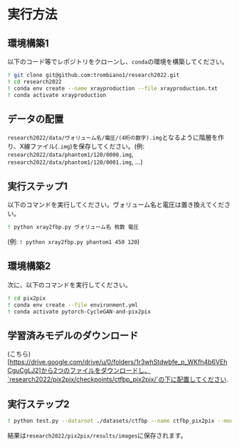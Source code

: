 # 実行方法

## 環境構築1
以下のコード等でレポジトリをクローンし、`conda`の環境を構築してください。
```sh
! git clone git@github.com:trombiano1/research2022.git
! cd research2022
! conda env create --name xrayproduction --file xrayproduction.txt
! conda activate xrayproduction
```

## データの配置
`research2022/data/ヴォリューム名/電圧/(4桁の数字).img`となるように階層を作り、X線ファイル(`.img`)を保存してください。(例: `research2022/data/phantom1/120/0000.img`, `research2022/data/phantom1/120/0001.img`, ...)

## 実行ステップ1
以下のコマンドを実行してください。ヴォリューム名と電圧は置き換えてください。
```sh
! python xray2fbp.py ヴォリューム名 枚数 電圧
```
(例: `! python xray2fbp.py phantom1 450 120`)

## 環境構築2
次に、以下のコマンドを実行してください。
```sh
! cd pix2pix
! conda env create --file environment.yml
! conda activate pytorch-CycleGAN-and-pix2pix
```

## 学習済みモデルのダウンロード
(こちら)[https://drive.google.com/drive/u/0/folders/1r3whStdwbfe_p_WKfh4b6VEhCguCgLJ2]から2つのファイルをダウンロードし、`research2022/pix2pix/checkpoints/ctfbp_pix2pix/`の下に配置してください.

## 実行ステップ2
```sh
! python test.py --dataroot ./datasets/ctfbp --name ctfbp_pix2pix --model pix2pix --direction BtoA --num_test 128
```

結果は`research2022/pix2pix/results/images`に保存されます。